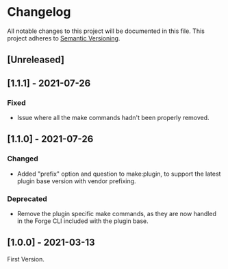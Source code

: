 # Changelog

All notable changes to this project will be documented in this file. This project adheres to [Semantic Versioning](https://semver.org/spec/v2.0.0.html).

## [Unreleased]

## [1.1.1] - 2021-07-26

### Fixed

- Issue where all the make commands hadn't been properly removed.

## [1.1.0] - 2021-07-26

### Changed

- Added "prefix" option and question to make:plugin, to support the latest plugin base version with vendor prefixing.

### Deprecated

- Remove the plugin specific make commands, as they are now handled in the Forge CLI included with the plugin base.

## [1.0.0] - 2021-03-13

First Version.
